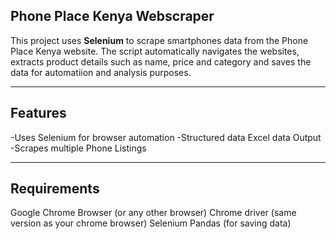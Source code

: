 ## Phone Place Kenya Webscraper 
This project uses **Selenium** to scrape smartphones data from the  Phone Place Kenya website.
The script automatically navigates the websites, extracts product details such as name, price and category and saves the data for automatiion and analysis purposes.

---
## Features
-Uses Selenium for browser automation 
-Structured data Excel data Output
-Scrapes multiple Phone Listings

---
## Requirements
Google Chrome Browser (or any other browser)
Chrome driver (same version as your chrome browser)
Selenium
Pandas (for saving data)
